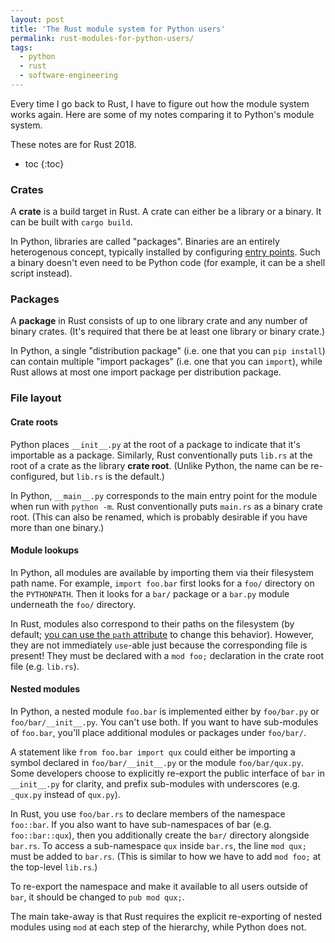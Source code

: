 ```yaml
---
layout: post
title: 'The Rust module system for Python users'
permalink: rust-modules-for-python-users/
tags:
  - python
  - rust
  - software-engineering
---
```


Every time I go back to Rust, I have to figure out how the module system works again. Here are some of my notes comparing it to Python's module system.

These notes are for Rust 2018.

* toc
{:toc}

### Crates

A **crate** is a build target in Rust. A crate can either be a library or a binary. It can be built with `cargo build`.

In Python, libraries are called "packages". Binaries are an entirely heterogenous concept, typically installed by configuring [entry points](https://packaging.python.org/specifications/entry-points/). Such a binary doesn't even need to be Python code (for example, it can be a shell script instead).

### Packages

A **package** in Rust consists of up to one library crate and any number of binary crates. (It's required that there be at least one library or binary crate.)

In Python, a single "distribution package" (i.e. one that you can `pip install`) can contain multiple "import packages" (i.e. one that you can `import`), while Rust allows at most one import package per distribution package.

### File layout

#### Crate roots

Python places `__init__.py` at the root of a package to indicate that it's importable as a package. Similarly, Rust conventionally puts `lib.rs` at the root of a crate as the library **crate root**. (Unlike Python, the name can be re-configured, but `lib.rs` is the default.)

In Python, `__main__.py` corresponds to the main entry point for the module when run with `python -m`. Rust conventionally puts `main.rs` as a binary crate root. (This can also be renamed, which is probably desirable if you have more than one binary.)

#### Module lookups

In Python, all modules are available by importing them via their filesystem path name. For example, `import foo.bar` first looks for a `foo/` directory on the `PYTHONPATH`. Then it looks for a `bar/` package or a `bar.py` module underneath the `foo/` directory.

In Rust, modules also correspond to their paths on the filesystem (by default; [you can use the `path` attribute](https://doc.rust-lang.org/reference/items/modules.html#the-path-attribute) to change this behavior). However, they are not immediately `use`-able just because the corresponding file is present! They must be declared with a `mod foo;` declaration in the crate root file (e.g. `lib.rs`).

#### Nested modules

In Python, a nested module `foo.bar` is implemented either by `foo/bar.py` or `foo/bar/__init__.py`. You can't use both. If you want to have sub-modules of `foo.bar`, you'll place additional modules or packages under `foo/bar/`.

A statement like `from foo.bar import qux` could either be importing a symbol declared in `foo/bar/__init__.py` or the module `foo/bar/qux.py`. Some developers choose to explicitly re-export the public interface of `bar` in `__init__.py` for clarity, and prefix sub-modules with underscores (e.g. `_qux.py` instead of `qux.py`).

In Rust, you use `foo/bar.rs` to declare members of the namespace `foo::bar`. If you also want to have sub-namespaces of bar (e.g. `foo::bar::qux`), then you additionally create the `bar/` directory alongside `bar.rs`. To access a sub-namespace `qux` inside `bar.rs`, the line `mod qux;` must be added to `bar.rs`. (This is similar to how we have to add `mod foo;` at the top-level `lib.rs`.)

To re-export the namespace and make it available to all users outside of `bar`, it should be changed to `pub mod qux;`.

The main take-away is that Rust requires the explicit re-exporting of nested modules using `mod` at each step of the hierarchy, while Python does not.
